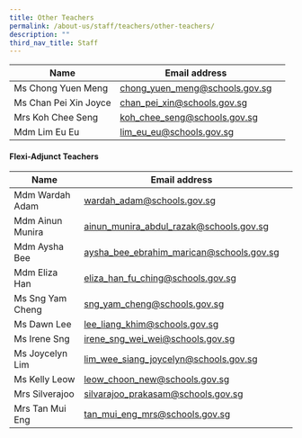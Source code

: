 ```yaml
---
title: Other Teachers
permalink: /about-us/staff/teachers/other-teachers/
description: ""
third_nav_title: Staff
---
```

| Name | Email address |  |
| -------- | -------- | -------- |
| Ms Chong Yuen Meng     | [chong_yuen_meng@schools.gov.sg](chong_yuen_meng@schools.gov.sg)     |      |
| Ms Chan Pei Xin Joyce     | [chan_pei_xin@schools.gov.sg](chan_pei_xin@schools.gov.sg)     |      |
| Mrs Koh Chee Seng     | [koh_chee_seng@schools.gov.sg](koh_chee_seng@schools.gov.sg)     |      |
| Mdm Lim Eu Eu     | [lim_eu_eu@schools.gov.sg](lim_eu_eu@schools.gov.sg)     |      |

#### Flexi-Adjunct Teachers

| Name | Email address |  |
| -------- | -------- | -------- |
| Mdm Wardah Adam     | [wardah_adam@schools.gov.sg](wardah_adam@schools.gov.sg)    |      |
| Mdm Ainun Munira     | [ainun_munira_abdul_razak@schools.gov.sg](ainun_munira_abdul_razak@schools.gov.sg)     |      |
| Mdm Aysha Bee     | [aysha_bee_ebrahim_marican@schools.gov.sg](aysha_bee_ebrahim_marican@schools.gov.sg)     |      |
| Mdm Eliza Han     | [eliza_han_fu_ching@schools.gov.sg](eliza_han_fu_ching@schools.gov.sg)     |      |
| Ms Sng Yam Cheng     | [sng_yam_cheng@schools.gov.sg](sng_yam_cheng@schools.gov.sg)     |      |
| Ms Dawn Lee     | [lee_liang_khim@schools.gov.sg](lee_liang_khim@schools.gov.sg)     |      |
| Ms Irene Sng     | [irene_sng_wei_wei@schools.gov.sg](irene_sng_wei_wei@schools.gov.sg)     |      |
| Ms Joycelyn Lim     | [lim_wee_siang_joycelyn@schools.gov.sg](lim_wee_siang_joycelyn@schools.gov.sg)     |      |
| Ms Kelly Leow     | [leow_choon_new@schools.gov.sg](leow_choon_new@schools.gov.sg)     |      |
| Mrs Silverajoo     | [silvarajoo_prakasam@schools.gov.sg](silvarajoo_prakasam@schools.gov.sg)     |      |
| Mrs Tan Mui Eng     | [tan_mui_eng_mrs@schools.gov.sg](tan_mui_eng_mrs@schools.gov.sg)     |      |